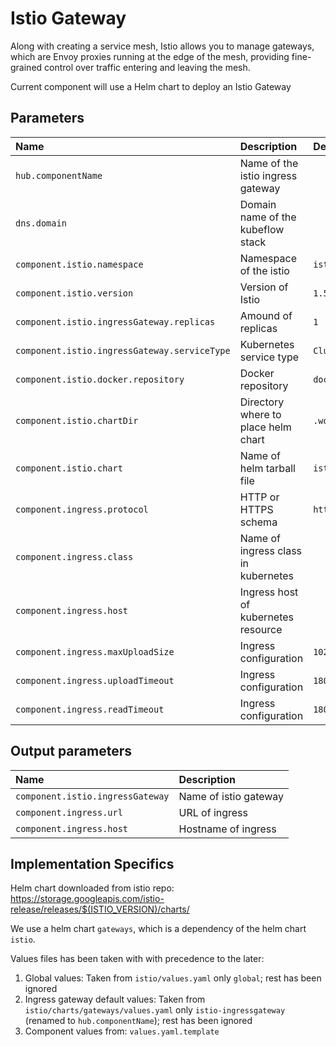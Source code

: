 # Istio Gateway

Along with creating a service mesh, Istio allows you to manage gateways, which are Envoy proxies running at the edge of the mesh, providing fine-grained control over traffic entering and leaving the mesh.

Current component will use a Helm chart to deploy an Istio Gateway

## Parameters

| Name | Description | Default Value |
| :--- | :---        | :---          |
| `hub.componentName` | Name of the istio ingress gateway | |
| `dns.domain` | Domain name of the kubeflow stack | |
| `component.istio.namespace` | Namespace of the istio | `istio-system` |
| `component.istio.version` | Version of Istio | `1.5.9` |
| `component.istio.ingressGateway.replicas` | Amound of replicas | `1` |
| `component.istio.ingressGateway.serviceType` | Kubernetes service type | `ClusterIP` |
| `component.istio.docker.repository` | Docker repository  | `docker.io/istio` |
| `component.istio.chartDir` | Directory where to place helm chart | `.workdir` |
| `component.istio.chart` | Name of helm tarball file | `istio-${component.istio.version}.tgz` |
| `component.ingress.protocol` | HTTP or HTTPS schema | `http` |
| `component.ingress.class` | Name of ingress class in kubernetes | |
| `component.ingress.host` | Ingress host of kubernetes resource | |
| `component.ingress.maxUploadSize` | Ingress configuration | `1024m` |
| `component.ingress.uploadTimeout` | Ingress configuration | `1800` |
| `component.ingress.readTimeout` | Ingress configuration | `1800` |

## Output parameters

| Name | Description |
| :--- | :---        |
| `component.istio.ingressGateway` | Name of istio gateway |
| `component.ingress.url` | URL of ingress |
| `component.ingress.host` | Hostname of ingress |

## Implementation Specifics

Helm chart downloaded from istio repo: <https://storage.googleapis.com/istio-release/releases/$(ISTIO_VERSION)/charts/>

We use a helm chart `gateways`, which is a dependency of the helm chart `istio`.

Values files has been taken with with precedence to the later:

1. Global values: Taken from `istio/values.yaml` only `global`; rest has been ignored
2. Ingress gateway default values: Taken from `istio/charts/gateways/values.yaml` only `istio-ingressgateway` (renamed to `hub.componentName`); rest has been ignored
3. Component values from: `values.yaml.template`
